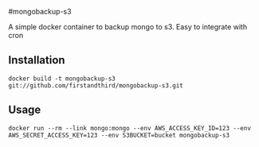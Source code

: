 #mongobackup-s3

A simple docker container to backup mongo to s3.  Easy to integrate with cron


## Installation

```
docker build -t mongobackup-s3 git://github.com/firstandthird/mongobackup-s3.git
```

## Usage

```
docker run --rm --link mongo:mongo --env AWS_ACCESS_KEY_ID=123 --env AWS_SECRET_ACCESS_KEY=123 --env S3BUCKET=bucket mongobackup-s3
```